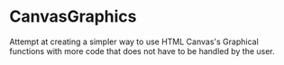 # CanvasGraphics
Attempt at creating a simpler way to use HTML Canvas's Graphical functions with more code that does not have to be handled by the user.
